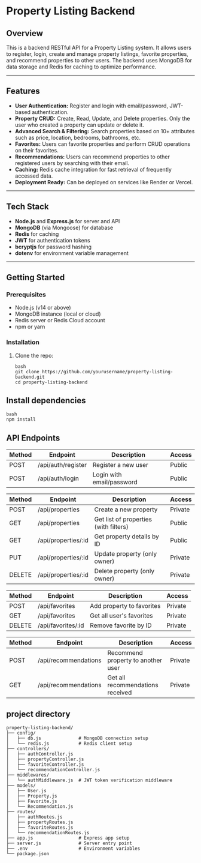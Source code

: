 # Property Listing Backend

## Overview

This is a backend RESTful API for a Property Listing system. It allows users to register, login, create and manage property listings, favorite properties, and recommend properties to other users. The backend uses MongoDB for data storage and Redis for caching to optimize performance.

---

## Features

- **User Authentication:** Register and login with email/password, JWT-based authentication.
- **Property CRUD:** Create, Read, Update, and Delete properties. Only the user who created a property can update or delete it.
- **Advanced Search & Filtering:** Search properties based on 10+ attributes such as price, location, bedrooms, bathrooms, etc.
- **Favorites:** Users can favorite properties and perform CRUD operations on their favorites.
- **Recommendations:** Users can recommend properties to other registered users by searching with their email.
- **Caching:** Redis cache integration for fast retrieval of frequently accessed data.
- **Deployment Ready:** Can be deployed on services like Render or Vercel.

---

## Tech Stack

- **Node.js** and **Express.js** for server and API
- **MongoDB** (via Mongoose) for database
- **Redis** for caching
- **JWT** for authentication tokens
- **bcryptjs** for password hashing
- **dotenv** for environment variable management

---

## Getting Started

### Prerequisites

- Node.js (v14 or above)
- MongoDB instance (local or cloud)
- Redis server or Redis Cloud account
- npm or yarn

### Installation

1. Clone the repo:
   ```
   bash
   git clone https://github.com/yourusername/property-listing-backend.git
   cd property-listing-backend
    ```
## Install dependencies

```
bash
npm install
```


## API Endpoints

| Method | Endpoint                  | Description                          | Access   |
|--------|---------------------------|------------------------------------|----------|
| POST   | /api/auth/register        | Register a new user                 | Public   |
| POST   | /api/auth/login           | Login with email/password           | Public   |

| Method | Endpoint                  | Description                          | Access   |
|--------|---------------------------|------------------------------------|----------|
| POST   | /api/properties           | Create a new property               | Private  |
| GET    | /api/properties           | Get list of properties (with filters) | Public   |
| GET    | /api/properties/:id       | Get property details by ID          | Public   |
| PUT    | /api/properties/:id       | Update property (only owner)        | Private  |
| DELETE | /api/properties/:id       | Delete property (only owner)        | Private  |

| Method | Endpoint                  | Description                          | Access   |
|--------|---------------------------|------------------------------------|----------|
| POST   | /api/favorites            | Add property to favorites           | Private  |
| GET    | /api/favorites            | Get all user's favorites             | Private  |
| DELETE | /api/favorites/:id        | Remove favorite by ID                | Private  |

| Method | Endpoint                  | Description                          | Access   |
|--------|---------------------------|------------------------------------|----------|
| POST   | /api/recommendations      | Recommend property to another user  | Private  |
| GET    | /api/recommendations      | Get all recommendations received    | Private  |

## project directory

```
property-listing-backend/
├── config/
│   ├── db.js              # MongoDB connection setup
│   └── redis.js           # Redis client setup
├── controllers/
│   ├── authController.js
│   ├── propertyController.js
│   ├── favoriteController.js
│   └── recommendationController.js
├── middlewares/
│   └── authMiddleware.js  # JWT token verification middleware
├── models/
│   ├── User.js
│   ├── Property.js
│   ├── Favorite.js
│   └── Recommendation.js
├── routes/
│   ├── authRoutes.js
│   ├── propertyRoutes.js
│   ├── favoriteRoutes.js
│   └── recommendationRoutes.js
├── app.js                 # Express app setup
├── server.js              # Server entry point
├── .env                   # Environment variables
└── package.json
```

